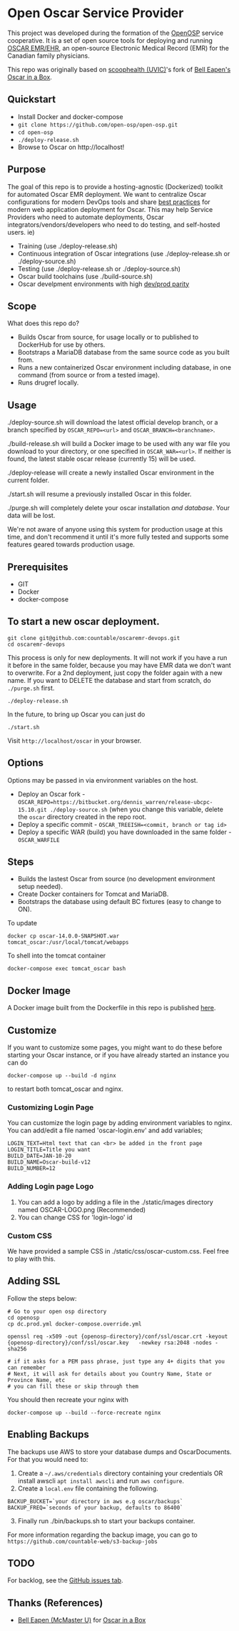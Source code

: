 # Open Oscar Service Provider

This project was developed during the formation of the [OpenOSP](https://openosp.ca) service cooperative. It is a set of open source tools for deploying and running [OSCAR EMR/EHR](https://oscar-emr.com/), an open-source Electronic Medical Record (EMR) for the Canadian family physicians.

This repo was originally based on [scoophealth (UVIC)](https://github.com/scoophealth/oscar-latest-docker)'s fork of [Bell Eapen's](http://nuchange.ca) [Oscar in a Box](https://github.com/dermatologist/oscar-latest-docker).

## Quickstart
  * Install Docker and docker-compose
  * `git clone https://github.com/open-osp/open-osp.git`
  * `cd open-osp`
  * `./deploy-release.sh`
  * Browse to Oscar on http://localhost!

## Purpose
The goal of this repo is to provide a hosting-agnostic (Dockerized) toolkit for automated Oscar EMR deployment. We want to centralize Oscar configurations for modern DevOps tools and share [best practices](https://12factor.net/) for modern web application deployment for Oscar. This may help Service Providers who need to automate deployments, Oscar integrators/vendors/developers who need to do testing, and self-hosted users. ie)

* Training (use ./deploy-release.sh)
* Continuous integration of Oscar integrations (use ./deploy-release.sh or ./deploy-source.sh)
* Testing (use ./deploy-release.sh or ./deploy-source.sh)
* Oscar build toolchains (use ./build-source.sh)
* Oscar develpment environments with high [dev/prod parity](https://12factor.net/dev-prod-parity)

## Scope
What does this repo do?

* Builds Oscar from source, for usage locally or to published to DockerHub for use by others.
* Bootstraps a MariaDB database from the same source code as you built from.
* Runs a new containerized Oscar environment including database, in one command (from source or from a tested image).
* Runs drugref locally.

## Usage

./deploy-source.sh will download the latest official develop branch, or a branch specified by `OSCAR_REPO=<url>` and `OSCAR_BRANCH=<branchname>`.

./build-release.sh will build a Docker image to be used with any war file you download to your directory, or one specified in `OSCAR_WAR=<url>`. If neither is found, the latest stable oscar release (currently 15) will be used.

./deploy-release will create a newly installed Oscar environment in the current folder.

./start.sh will resume a previously installed Oscar in this folder.

./purge.sh will completely delete your oscar installation *and database*. Your data will be lost.

We're not aware of anyone using this system for production usage at this time, and don't recommend it until it's more fully tested and supports some features geared towards production usage.

## Prerequisites
* GIT
* Docker
* docker-compose

## To start a new oscar deployment.

```
git clone git@github.com:countable/oscaremr-devops.git
cd oscaremr-devops
```

This process is only for new deployments. It will not work if you have a run it before in the same folder, because you may have EMR data we don't want to overwrite. For a 2nd deployment, just copy the folder again with a new name. If you want to DELETE the database and start from scratch, do `./purge.sh` first.

```
./deploy-release.sh
```

In the future, to bring up Oscar you can just do
```
./start.sh
```

Visit `http://localhost/oscar` in your browser.

## Options

Options may be passed in via environment variables on the host.

* Deploy an Oscar fork - `OSCAR_REPO=https://bitbucket.org/dennis_warren/release-ubcpc-15.10.git ./deploy-source.sh` (when you change this variable, delete the `oscar` directory created in the repo root.
* Deploy a specific commit - `OSCAR_TREEISH=<commit, branch or tag id>`
* Deploy a specific WAR (build) you have downloaded in the same folder - `OSCAR_WARFILE`

## Steps
* Builds the lastest Oscar from source (no development environment setup needed).
* Create Docker containers for Tomcat and MariaDB.
* Bootstraps the database using default BC fixtures (easy to change to ON).

To update
```
docker cp oscar-14.0.0-SNAPSHOT.war tomcat_oscar:/usr/local/tomcat/webapps
```

To shell into the tomcat container
```
docker-compose exec tomcat_oscar bash
```

## Docker Image

A Docker image built from the Dockerfile in this repo is published [here](https://hub.docker.com/repository/docker/openosp/open-osp).

## Customize

If you want to customize some pages, you might want to do these before starting your Oscar instance, or if you have already started an instance you can do
```
docker-compose up --build -d nginx
```
to restart both tomcat_oscar and nginx.

### Customizing Login Page
You can customize the login page by adding environment variables to nginx. You can add/edit a file named 'oscar-login.env' and add variables;
```
LOGIN_TEXT=Html text that can <br> be added in the front page
LOGIN_TITLE=Title you want
BUILD_DATE=JAN-10-20
BUILD_NAME=Oscar-build-v12
BUILD_NUMBER=12
```
### Adding Login page Logo
1. You can add a logo by adding a file in the ./static/images directory named OSCAR-LOGO.png (Recommended)
2. You can change CSS for 'login-logo' id

### Custom CSS
We have provided a sample CSS in ./static/css/oscar-custom.css. Feel free to play with this.

## Adding SSL
Follow the steps below:
```
# Go to your open osp directory
cd openosp
cp dc.prod.yml docker-compose.override.yml

openssl req -x509 -out {openosp-directory}/conf/ssl/oscar.crt -keyout {openosp-directory}/conf/ssl/oscar.key   -newkey rsa:2048 -nodes -sha256

# if it asks for a PEM pass phrase, just type any 4+ digits that you can remember
# Next, it will ask for details about you Country Name, State or Province Name, etc
# you can fill these or skip through them
```
You should then recreate your nginx with
```
docker-compose up --build --force-recreate nginx
```

## Enabling Backups
The backups use AWS to store your database dumps and OscarDocuments. For that you would need to:
1. Create a `~/.aws/credentials` directory containing your credentials OR install awscli `apt install awscli` and run `aws configure`.
2. Create a `local.env` file containing the following.
```
BACKUP_BUCKET=`your directory in aws e.g oscar/backups`
BACKUP_FREQ=`seconds of your backup, defaults to 86400`
```
3. Finally run ./bin/backups.sh to start your backups container.

For more information regarding the backup image, you can go to `https://github.com/countable-web/s3-backup-jobs`

## TODO

For backlog, see the [GitHub issues tab](https://github.com/open-osp/open-osp/issues).

## Thanks (References)
* [Bell Eapen (McMaster U)](http://nuchange.ca) for [Oscar in a Box](https://github.com/dermatologist/oscar-latest-docker)

